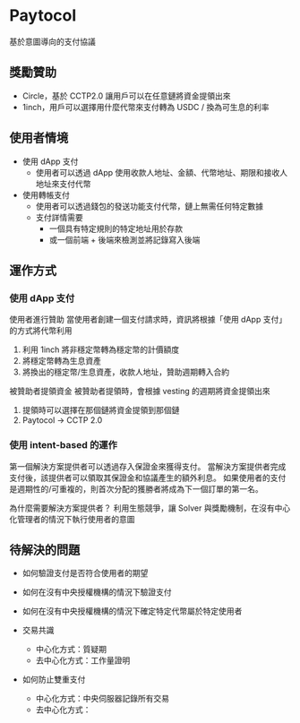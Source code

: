# Paytocol
基於意圖導向的支付協議

## 獎勵贊助
- Circle，基於 CCTP2.0 讓用戶可以在任意鏈將資金提領出來
- 1inch，用戶可以選擇用什麼代幣來支付轉為 USDC / 換為可生息的利率

## 使用者情境
- 使用 dApp 支付
    - 使用者可以透過 dApp 使用收款人地址、金額、代幣地址、期限和接收人地址來支付代幣
- 使用轉帳支付
    - 使用者可以透過錢包的發送功能支付代幣，鏈上無需任何特定數據
    - 支付詳情需要
        - 一個具有特定規則的特定地址用於存款
        - 或一個前端 + 後端來檢測並將記錄寫入後端

## 運作方式

### 使用 dApp 支付
使用者進行贊助
當使用者創建一個支付請求時，資訊將根據「使用 dApp 支付」的方式將代幣利用
1. 利用 1inch 將非穩定幣轉為穩定幣的計價額度
2. 將穩定幣轉為生息資產
3. 將換出的穩定幣/生息資產，收款人地址，贊助週期轉入合約

被贊助者提領資金
被贊助者提領時，會根據 vesting 的週期將資金提領出來
1. 提領時可以選擇在那個鏈將資金提領到那個鏈
2. Paytocol -> CCTP 2.0



### 使用 intent-based 的運作
第一個解決方案提供者可以透過存入保證金來獲得支付。
當解決方案提供者完成支付後，該提供者可以領取其保證金和協議產生的額外利息。
如果使用者的支付是週期性的/可重複的，則首次分配的獲勝者將成為下一個訂單的第一名。

為什麼需要解決方案提供者？
利用生態競爭，讓 Solver 與獎勵機制，在沒有中心化管理者的情況下執行使用者的意圖



## 待解決的問題
- 如何驗證支付是否符合使用者的期望

- 如何在沒有中央授權機構的情況下驗證支付
- 如何在沒有中央授權機構的情況下確定特定代幣屬於特定使用者
- 交易共識
    - 中心化方式：質疑期
    - 去中心化方式：工作量證明
- 如何防止雙重支付
    - 中心化方式：中央伺服器記錄所有交易
    - 去中心化方式：